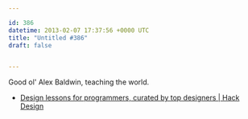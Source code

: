 ```yaml
---

id: 386
datetime: 2013-02-07 17:37:56 +0000 UTC
title: "Untitled #386"
draft: false


---
```


Good ol' Alex Baldwin, teaching the world. 

 
 * [Design lessons for programmers, curated by top designers | Hack Design](http://hackdesign.org/)


